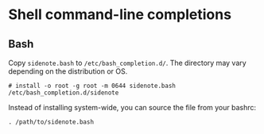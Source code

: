 # Shell command-line completions

## Bash

Copy `sidenote.bash` to `/etc/bash_completion.d/`. The directory may vary depending on the distribution or OS.

    # install -o root -g root -m 0644 sidenote.bash /etc/bash_completion.d/sidenote

Instead of installing system-wide, you can source the file from your bashrc:

    . /path/to/sidenote.bash
